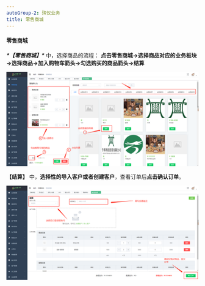 ```yaml
---
autoGroup-2: 殡仪业务
title: 零售商城
---
```


#### 零售商城

***\*【零售商城】\**** 中，选择商品的流程： **点击零售商城→选择商品对应的业务板块→选择商品→加入购物车箭头→勾选购买的商品箭头→结算**

![11](../../.vuepress/public/product/121.png)

**【结算】** 中，**选择性的导入客户或者创建客户**，查看订单后**点击确认订单**。

![11](../../.vuepress/public/product/122.png)
